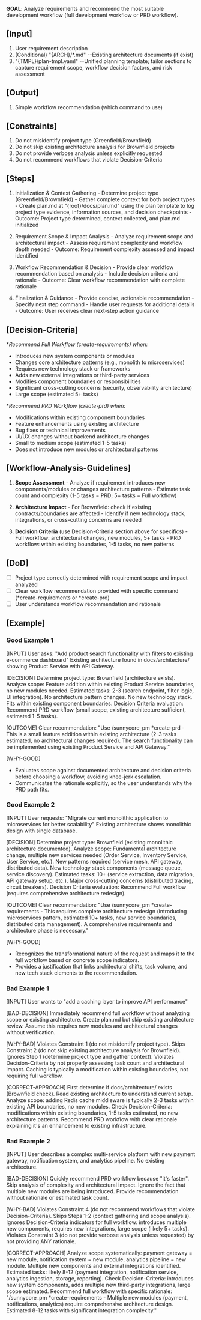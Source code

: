 **GOAL**: Analyze requirements and recommend the most suitable development workflow (full development workflow or PRD workflow).

## [Input]
  1. User requirement description
  2. (Conditional) "{ARCH}/*.md" --Existing architecture documents (if exist)
  3. "{TMPL}/plan-tmpl.yaml" --Unified planning template; tailor sections to capture requirement scope, workflow decision factors, and risk assessment

## [Output]
  1. Simple workflow recommendation (which command to use)
  

## [Constraints]
  1. Do not misidentify project type (Greenfield/Brownfield)
  2. Do not skip existing architecture analysis for Brownfield projects
  3. Do not provide verbose analysis unless explicitly requested
  4. Do not recommend workflows that violate Decision-Criteria

## [Steps]
  1. Initialization & Context Gathering
    - Determine project type (Greenfield/Brownfield)
    - Gather complete context for both project types
    - Create plan.md at "{root}/docs/plan.md" using the plan template to log project type evidence, information sources, and decision checkpoints
    - Outcome: Project type determined, context collected, and plan.md initialized

  2. Requirement Scope & Impact Analysis
    - Analyze requirement scope and architectural impact
    - Assess requirement complexity and workflow depth needed
    - Outcome: Requirement complexity assessed and impact identified

  3. Workflow Recommendation & Decision
    - Provide clear workflow recommendation based on analysis
    - Include decision criteria and rationale
    - Outcome: Clear workflow recommendation with complete rationale

  4. Finalization & Guidance
    - Provide concise, actionable recommendation
    - Specify next step command
    - Handle user requests for additional details
    - Outcome: User receives clear next-step action guidance

## [Decision-Criteria]
  **Recommend Full Workflow (*create-requirements) when:**
  - Introduces new system components or modules
  - Changes core architecture patterns (e.g., monolith to microservices)
  - Requires new technology stack or frameworks
  - Adds new external integrations or third-party services
  - Modifies component boundaries or responsibilities
  - Significant cross-cutting concerns (security, observability architecture)
  - Large scope (estimated 5+ tasks)

  **Recommend PRD Workflow (*create-prd) when:**
  - Modifications within existing component boundaries
  - Feature enhancements using existing architecture
  - Bug fixes or technical improvements
  - UI/UX changes without backend architecture changes
  - Small to medium scope (estimated 1-5 tasks)
  - Does not introduce new modules or architectural patterns

## [Workflow-Analysis-Guidelines]
  1. **Scope Assessment**
    - Analyze if requirement introduces new components/modules or changes architecture patterns
    - Estimate task count and complexity (1-5 tasks = PRD; 5+ tasks = Full workflow)
  
  2. **Architecture Impact**
    - For Brownfield: check if existing contracts/boundaries are affected
    - Identify if new technology stack, integrations, or cross-cutting concerns are needed
  
  3. **Decision Criteria** (use Decision-Criteria section above for specifics)
    - Full workflow: architectural changes, new modules, 5+ tasks
    - PRD workflow: within existing boundaries, 1-5 tasks, no new patterns

## [DoD]
  - [ ] Project type correctly determined with requirement scope and impact analyzed
  - [ ] Clear workflow recommendation provided with specific command (*create-requirements or *create-prd)
  - [ ] User understands workflow recommendation and rationale

## [Example]

### Good Example 1
[INPUT]
User asks: "Add product search functionality with filters to existing e-commerce dashboard"
Existing architecture found in docs/architecture/ showing Product Service with API Gateway.

[DECISION]
Determine project type: Brownfield (architecture exists). Analyze scope: Feature addition within existing Product Service boundaries, no new modules needed. Estimated tasks: 2-3 (search endpoint, filter logic, UI integration). No architecture pattern changes. No new technology stack. Fits within existing component boundaries. Decision Criteria evaluation: Recommend PRD workflow (small scope, existing architecture sufficient, estimated 1-5 tasks).

[OUTCOME]
Clear recommendation: "Use /sunnycore_pm *create-prd - This is a small feature addition within existing architecture (2-3 tasks estimated, no architectural changes required). The search functionality can be implemented using existing Product Service and API Gateway."

[WHY-GOOD]
- Evaluates scope against documented architecture and decision criteria before choosing a workflow, avoiding knee-jerk escalation.
- Communicates the rationale explicitly, so the user understands why the PRD path fits.

### Good Example 2
[INPUT]
User requests: "Migrate current monolithic application to microservices for better scalability"
Existing architecture shows monolithic design with single database.

[DECISION]
Determine project type: Brownfield (existing monolithic architecture documented). Analyze scope: Fundamental architecture change, multiple new services needed (Order Service, Inventory Service, User Service, etc.). New patterns required (service mesh, API gateway, distributed data). New technology stack components (message queue, service discovery). Estimated tasks: 10+ (service extraction, data migration, API gateway setup, etc.). Major cross-cutting concerns (distributed tracing, circuit breakers). Decision Criteria evaluation: Recommend Full workflow (requires comprehensive architecture redesign).

[OUTCOME]
Clear recommendation: "Use /sunnycore_pm *create-requirements - This requires complete architecture redesign (introducing microservices pattern, estimated 10+ tasks, new service boundaries, distributed data management). A comprehensive requirements and architecture phase is necessary."

[WHY-GOOD]
- Recognizes the transformational nature of the request and maps it to the full workflow based on concrete scope indicators.
- Provides a justification that links architectural shifts, task volume, and new tech stack elements to the recommendation.

### Bad Example 1
[INPUT]
User wants to "add a caching layer to improve API performance"

[BAD-DECISION]
Immediately recommend full workflow without analyzing scope or existing architecture. Create plan.md but skip existing architecture review. Assume this requires new modules and architectural changes without verification.

[WHY-BAD]
Violates Constraint 1 (do not misidentify project type). Skips Constraint 2 (do not skip existing architecture analysis for Brownfield). Ignores Step 1 (determine project type and gather context). Violates Decision-Criteria by not properly assessing task count and architectural impact. Caching is typically a modification within existing boundaries, not requiring full workflow.

[CORRECT-APPROACH]
First determine if docs/architecture/ exists (Brownfield check). Read existing architecture to understand current setup. Analyze scope: adding Redis cache middleware is typically 2-3 tasks within existing API boundaries, no new modules. Check Decision-Criteria: modifications within existing boundaries, 1-5 tasks estimated, no new architecture patterns. Recommend PRD workflow with clear rationale explaining it's an enhancement to existing infrastructure.

### Bad Example 2
[INPUT]
User describes a complex multi-service platform with new payment gateway, notification system, and analytics pipeline. No existing architecture.

[BAD-DECISION]
Quickly recommend PRD workflow because "it's faster". Skip analysis of complexity and architectural impact. Ignore the fact that multiple new modules are being introduced. Provide recommendation without rationale or estimated task count.

[WHY-BAD]
Violates Constraint 4 (do not recommend workflows that violate Decision-Criteria). Skips Steps 1-2 (context gathering and scope analysis). Ignores Decision-Criteria indicators for full workflow: introduces multiple new components, requires new integrations, large scope (likely 5+ tasks). Violates Constraint 3 (do not provide verbose analysis unless requested) by not providing ANY rationale.

[CORRECT-APPROACH]
Analyze scope systematically: payment gateway = new module, notification system = new module, analytics pipeline = new module. Multiple new components and external integrations identified. Estimated tasks: likely 8-12 (payment integration, notification service, analytics ingestion, storage, reporting). Check Decision-Criteria: introduces new system components, adds multiple new third-party integrations, large scope estimated. Recommend full workflow with specific rationale: "/sunnycore_pm *create-requirements - Multiple new modules (payment, notifications, analytics) require comprehensive architecture design. Estimated 8-12 tasks with significant integration complexity."
